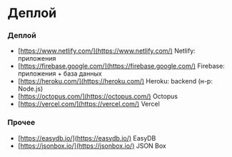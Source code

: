 # Деплой

### Деплой
- [https://www.netlify.com/](https://www.netlify.com/) Netlify: приложения
- [https://firebase.google.com/](https://firebase.google.com/) Firebase: приложения + база данных
- [https://heroku.com/](https://heroku.com/) Heroku: backend (н-р: Node.js)
- [https://octopus.com/](https://octopus.com/) Octopus
- [https://vercel.com/](https://vercel.com/) Vercel

### Прочее
- [https://easydb.io/](https://easydb.io/) EasyDB
- [https://jsonbox.io/](https://jsonbox.io/) JSON Box
